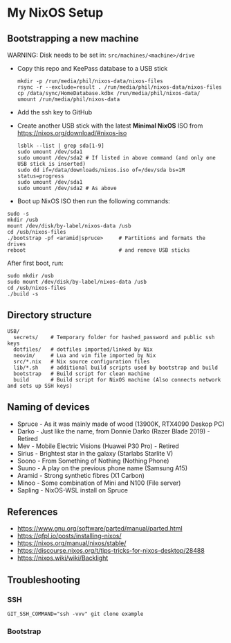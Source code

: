 # My NixOS Setup

## Bootstrapping a new machine

WARNING: Disk needs to be set in: `src/machines/<machine>/drive`

* Copy this repo and KeePass database to a USB stick
    ```
    mkdir -p /run/media/phil/nixos-data/nixos-files
    rsync -r --exclude=result . /run/media/phil/nixos-data/nixos-files
    cp /data/sync/HomeDatabase.kdbx /run/media/phil/nixos-data/
    umount /run/media/phil/nixos-data
    ```
* Add the ssh key to GitHub
* Create another USB stick with the latest **Minimal NixOS** ISO from https://nixos.org/download/#nixos-iso
    ```
    lsblk --list | grep sda[1-9]
    sudo umount /dev/sda1
    sudo umount /dev/sda2 # If listed in above command (and only one USB stick is inserted)
    sudo dd if=/data/downloads/nixos.iso of=/dev/sda bs=1M status=progress
    sudo umount /dev/sda1
    sudo umount /dev/sda2 # As above
    ```

* Boot up NixOS ISO then run the following commands:
```
sudo -s
mkdir /usb
mount /dev/disk/by-label/nixos-data /usb
cd /usb/nixos-files
./bootstrap -pf <aramid|spruce>     # Partitions and formats the drives
reboot                              # and remove USB sticks
```

After first boot, run:
```
sudo mkdir /usb
sudo mount /dev/disk/by-label/nixos-data /usb
cd /usb/nixos-files
./build -s
```

## Directory structure

```
USB/
  secrets/    # Temporary folder for hashed_password and public ssh keys
  dotfiles/   # dotfiles imported/linked by Nix
  neovim/     # Lua and vim file imported by Nix
  src/*.nix   # Nix source configuration files
  lib/*.sh    # additional build scripts used by bootstrap and build
  bootstrap   # Build script for clean machine
  build       # Build script for NixOS machine (Also connects network and sets up SSH keys)
```

## Naming of devices
* Spruce - As it was mainly made of wood (13900K, RTX4090 Deskop PC)
* Darko - Just like the name, from Donnie Darko (Razer Blade 2019) - Retired
* Mev - Mobile Electric Visions (Huawei P30 Pro) - Retired
* Sirius - Brightest star in the galaxy (Starlabs Starlite V)
* Soono - From Something of Nothing (Nothing Phone)
* Suuno - A play on the previous phone name (Samsung A15)
* Aramid - Strong synthetic fibres (X1 Carbon)
* Minoo - Some combination of Mini and N100 (File server)
* Sapling - NixOS-WSL install on Spruce

## References
* https://www.gnu.org/software/parted/manual/parted.html
* https://qfpl.io/posts/installing-nixos/
* https://nixos.org/manual/nixos/stable/
* https://discourse.nixos.org/t/tips-tricks-for-nixos-desktop/28488
* https://nixos.wiki/wiki/Backlight

## Troubleshooting

### SSH

`GIT_SSH_COMMAND="ssh -vvv" git clone example`

### Bootstrap